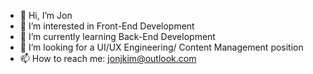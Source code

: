 - 👋 Hi, I’m Jon
- 👀 I’m interested in Front-End Development
- 🌱 I’m currently learning Back-End Development
- 💞️ I’m looking for a UI/UX Engineering/ Content Management position
- 📫 How to reach me: jonjkim@outlook.com

<!---
JonKimGit/JonKimGit is a ✨ special ✨ repository because its `README.md` (this file) appears on your GitHub profile.
You can click the Preview link to take a look at your changes.
--->
